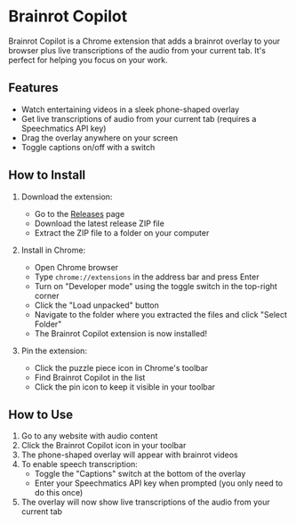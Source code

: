# Brainrot Copilot

Brainrot Copilot is a Chrome extension that adds a brainrot overlay to your browser plus live transcriptions of the audio from your current tab. It's perfect for helping you focus on your work.

## Features

- Watch entertaining videos in a sleek phone-shaped overlay
- Get live transcriptions of audio from your current tab (requires a Speechmatics API key)
- Drag the overlay anywhere on your screen
- Toggle captions on/off with a switch

## How to Install

1. Download the extension:

   - Go to the [Releases](https://github.com/3eif/brainrot-copilot/releases) page
   - Download the latest release ZIP file
   - Extract the ZIP file to a folder on your computer

2. Install in Chrome:

   - Open Chrome browser
   - Type `chrome://extensions` in the address bar and press Enter
   - Turn on "Developer mode" using the toggle switch in the top-right corner
   - Click the "Load unpacked" button
   - Navigate to the folder where you extracted the files and click "Select Folder"
   - The Brainrot Copilot extension is now installed!

3. Pin the extension:
   - Click the puzzle piece icon in Chrome's toolbar
   - Find Brainrot Copilot in the list
   - Click the pin icon to keep it visible in your toolbar

## How to Use

1. Go to any website with audio content
2. Click the Brainrot Copilot icon in your toolbar
3. The phone-shaped overlay will appear with brainrot videos
4. To enable speech transcription:
   - Toggle the "Captions" switch at the bottom of the overlay
   - Enter your Speechmatics API key when prompted (you only need to do this once)
5. The overlay will now show live transcriptions of the audio from your current tab
